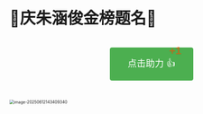 # 🎉庆朱涵俊金榜题名🎉

<script setup>
import { ref, reactive, onMounted } from 'vue'

const supportCount = ref(0)
const clickQueue = ref(0) // 点击队列计数
const plusOnes = reactive([]) // 存储多个+1特效，但控制显示时机
const clickCount = ref(0) // 当前会话的点击计数
const showEasterEgg = ref(false) // 是否显示彩蛋
const easterEggType = ref('') // 彩蛋类型：'211' 或 '985'

onMounted(() => {
  // 从localStorage获取已存储的助力数
  const count = localStorage.getItem('zhj-support-count')
  supportCount.value = count ? parseInt(count) : 0
})

// 处理点击队列的函数
const processClickQueue = () => {
  if (clickQueue.value <= 0) return

  // 减少队列计数
  clickQueue.value--

  // 创建新的+1特效
  const id = Date.now()
  const xOffset = Math.random() * 30 - 15 // 小范围随机水平偏移

  plusOnes.push({ id, x: xOffset })

  // 移除旧的特效
  setTimeout(() => {
    const index = plusOnes.findIndex(item => item.id === id)
    if (index !== -1) {
      plusOnes.splice(index, 1)
    }
    
    // 如果队列中还有点击，继续处理
    if (clickQueue.value > 0) {
      setTimeout(processClickQueue, 100) // 每100ms处理一次队列
    }
  }, 200) // 特效持续时间
}

// 触发彩蛋效果
const triggerEasterEgg = (type) => {
  easterEggType.value = type
  showEasterEgg.value = true

  // 3秒后隐藏彩蛋
  setTimeout(() => {
    showEasterEgg.value = false
  }, 3000)
}

const addSupport = () => {
  // 增加点击队列计数
  clickQueue.value++

  // 增加当前会话的点击计数
  clickCount.value++

  // 增加总助力数并保存到localStorage
  supportCount.value++
  localStorage.setItem('zhj-support-count', supportCount.value.toString())

  // 检查是否触发彩蛋
  if (clickCount.value === 211) {
    triggerEasterEgg('211')
  } else if (clickCount.value === 985) {
    triggerEasterEgg('985')
  }

  // 如果这是队列中的第一个点击，立即开始处理
  if (clickQueue.value === 1) {
    processClickQueue()
  }
}
</script>

<div class="support-container">
  <button 
    class="support-button" 
    @click="addSupport"
    :class="{ 'egg211-active': easterEggType === '211' && showEasterEgg, 
              'egg985-active': easterEggType === '985' && showEasterEgg }"
  >
    点击助力 👍
    <span 
      v-for="plusOne in plusOnes" 
      :key="plusOne.id" 
      class="plus-one"
      :style="{left: `calc(50% + ${plusOne.x}px)`}"
    >
      +1
    </span>
  </button>

  <!-- 彩蛋弹框 -->
  <div v-if="showEasterEgg" class="easter-egg" :class="easterEggType">
    <template v-if="easterEggType === '211'">
      <div class="egg-content egg211">
        <div class="egg-title">哈哈哈,被你发现了,算你厉害</div>
        <div class="egg-text">你点击了211下</div>
      </div>
    </template>
    <template v-else-if="easterEggType === '985'">
      <div class="egg-content egg985">
        <div class="egg-title">兄弟,不说了,你是👍这个</div>
        <div class="egg-text">你点击了985下</div>
        <div class="fireworks"></div>
      </div>
    </template>
  </div>
</div>

<style>
.support-container {
  text-align: center;
  margin: 30px 0;
  position: relative;
}

.support-button {
  background-color: #4CAF50;
  border: none;
  color: white;
  padding: 15px 32px;
  text-align: center;
  text-decoration: none;
  display: inline-block;
  font-size: 16px;
  margin: 4px 2px;
  cursor: pointer;
  border-radius: 4px;
  transition: all 0.15s ease;
  position: relative;
  overflow: visible;
}

.support-button:hover {
  background-color: #45a049;
}

.support-button:active {
  transform: scale(0.98);
  box-shadow: 0 0 5px rgba(76, 175, 80, 0.5);
}

/* +1渐变效果 */
.plus-one {
  position: absolute;
  top: 0;
  transform: translateX(-50%);
  color: #ff4500;
  font-weight: bold;
  font-size: 18px;
  pointer-events: none;
  animation: float-up 0.2s ease-out forwards;
  text-shadow: 0 1px 2px rgba(0,0,0,0.1);
  white-space: nowrap;
  z-index: 10;
}

@keyframes float-up {
  0% {
    top: 30%;
    opacity: 0;
    transform: translateX(-50%) scale(0.8);
  }

  30% {
    opacity: 1;
    transform: translateX(-50%) scale(1.1);
  }

  100% {
    top: -15px;
    opacity: 0;
    transform: translateX(-50%) scale(1);
  }
}

/* 彩蛋样式 */
.easter-egg {
  position: fixed;
  top: 50%;
  left: 50%;
  transform: translate(-50%, -50%);
  z-index: 1000;
  animation: popup 0.5s ease-out;
}

.egg-content {
  padding: 25px;
  border-radius: 12px;
  box-shadow: 0 5px 25px rgba(0, 0, 0, 0.2);
  text-align: center;
  min-width: 300px;
}

.egg-title {
  font-size: 24px;
  font-weight: bold;
  margin-bottom: 15px;
}

.egg-text {
  font-size: 18px;
  margin-top: 10px;
}

/* 211彩蛋样式 */
.egg211-active {
  background-color: #1e88e5;
  box-shadow: 0 0 15px rgba(30, 136, 229, 0.7);
}

.egg211 {
  background: linear-gradient(135deg, #e3f2fd, #bbdefb);
  border: 2px solid #1e88e5;
  color: #0d47a1;
}

/* 985彩蛋样式 */
.egg985-active {
  background: linear-gradient(45deg, #f57f17, #ffb300);
  box-shadow: 0 0 20px rgba(255, 193, 7, 0.8);
}

.egg985 {
  background: linear-gradient(135deg, #fff8e1, #ffe082);
  border: 2px solid #ffb300;
  color: #e65100;
  position: relative;
  overflow: hidden;
}

/* 烟花效果 */
.fireworks {
  position: absolute;
  top: 0;
  left: 0;
  width: 100%;
  height: 100%;
  z-index: -1;
  overflow: hidden;
}

.fireworks::before,
.fireworks::after {
  content: '';
  position: absolute;
  width: 5px;
  height: 5px;
  border-radius: 50%;
  box-shadow: 
    -80px -15px 0 #f44336,
    80px -15px 0 #2196f3,
    0 -50px 0 #ffeb3b,
    -50px 50px 0 #4caf50,
    50px 50px 0 #9c27b0,
    -80px 80px 0 #ff9800,
    80px 80px 0 #795548,
    0 100px 0 #607d8b;
  animation: fireworks 2s infinite;
}

.fireworks::after {
  animation-delay: 0.25s;
}

@keyframes fireworks {
  0% {
    transform: scale(0);
    opacity: 0;
  }
  50% {
    transform: scale(1);
    opacity: 1;
  }
  100% {
    transform: scale(1.5);
    opacity: 0;
  }
}

@keyframes popup {
  0% {
    transform: translate(-50%, -50%) scale(0.5);
    opacity: 0;
  }
  70% {
    transform: translate(-50%, -50%) scale(1.1);
    opacity: 1;
  }
  100% {
    transform: translate(-50%, -50%) scale(1);
    opacity: 1;
  }
}
</style>



<img src="\index.assets\image-20250612143409340.png" alt="image-20250612143409340" style="zoom:50%;" />